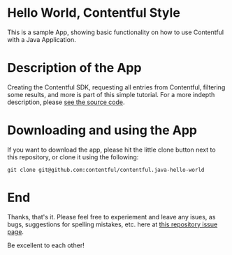 # Hello World, Contentful Style

This is a sample App, showing basic functionality on how to use Contentful with a Java Application.

# Description of the App

Creating the Contentful SDK, requesting all entries from Contentful, filtering some results, and more is part of this simple tutorial. For a more indepth description, please [see the source code](src/main/java/com/contentful/hello/Main.java).

# Downloading and using the App

If you want to download the app, please hit the little clone button next to this repository, or clone it using the following:

```
git clone git@github.com:contentful/contentful.java-hello-world
```

# End
Thanks, that's it. Please feel free to experiement and leave any isues, as bugs, suggestions for spelling mistakes, etc. here at [this repository issue page](https://github.com/contentful/contentful.java-hello-world/issues).

Be excellent to each other!
